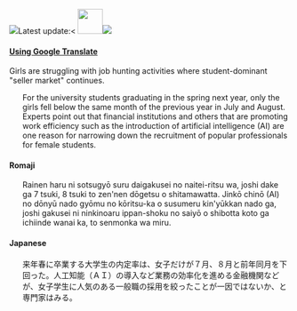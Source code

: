 <p>
  <img src="https://s3-ap-northeast-1.amazonaws.com/all-jp-1/img/icons/office/icons8-calendar-with-ok-sign.png">Latest
  update:&lt;
  <a title="Click to go to Japanese article" href="https://www.asahi.com/articles/ASL8061J4L80UTIL054.html?iref=comtop_8_06" target="_blank" rel="noopener"><img src="https://s3-eu-west-1.amazonaws.com/al-west-1/img/daily/asahi-news.jpg" height="45"></a><a title="Click to listen to a brief summary" href="https://d2e1strl386jtm.cloudfront.net/audio/daily/article-nikkei-083118.mp3" target="_target"><img src="https://s3-ap-northeast-1.amazonaws.com/all-jp-1/img/icons/listen.png"></a>
</p>
<h4>
  <a href="https://translate.google.com/?sl#ja/en/">Using Google Translate</a>
</h4>
<p>
  Girls are struggling with job hunting activities where student-dominant "seller
  market" continues.
</p>
<ul>
  For the university students graduating in the spring next year, only the girls
  fell below the same month of the previous year in July and August. Experts point
  out that financial institutions and others that are promoting work efficiency
  such as the introduction of artificial intelligence (AI) are one reason for narrowing
  down the recruitment of popular professionals for female students.
</ul>
<h4>Romaji</h4>
<ul>
  Rainen haru ni sotsugyō suru daigakusei no naitei-ritsu wa, joshi dake ga 7 tsuki,
  8 tsuki to zen'nen dōgetsu o shitamawatta. Jinkō chinō (AI) no dōnyū nado gyōmu
  no kōritsu-ka o susumeru kin'yūkkan nado ga, joshi gakusei ni ninkinoaru ippan-shoku
  no saiyō o shibotta koto ga ichiinde wanai ka, to senmonka wa miru.
</ul>
<h4>Japanese</h4>
<ul>
  来年春に卒業する大学生の内定率は、女子だけが７月、８月と前年同月を下回った。人工知能（ＡＩ）の導入など業務の効率化を進める金融機関などが、女子学生に人気のある一般職の採用を絞ったことが一因ではないか、と専門家はみる。
</ul>
